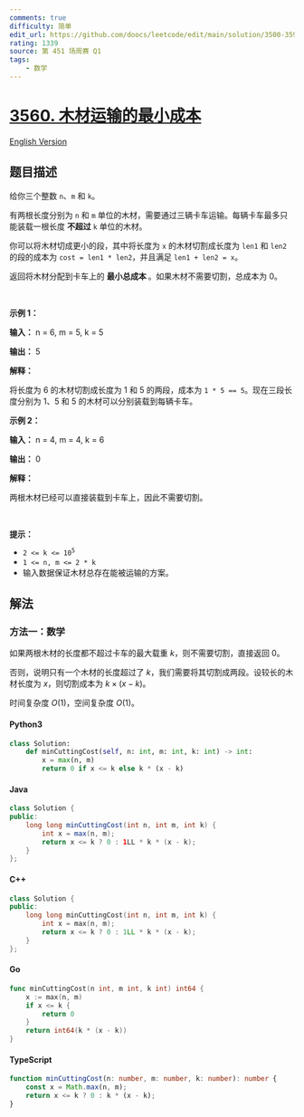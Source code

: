 ```yaml
---
comments: true
difficulty: 简单
edit_url: https://github.com/doocs/leetcode/edit/main/solution/3500-3599/3560.Find%20Minimum%20Log%20Transportation%20Cost/README.md
rating: 1339
source: 第 451 场周赛 Q1
tags:
    - 数学
---
```


<!-- problem:start -->

# [3560. 木材运输的最小成本](https://leetcode.cn/problems/find-minimum-log-transportation-cost)

[English Version](/solution/3500-3599/3560.Find%20Minimum%20Log%20Transportation%20Cost/README_EN.md)

## 题目描述

<!-- description:start -->

<p>给你三个整数 <code>n</code>、<code>m</code> 和 <code>k</code>。</p>

<p>有两根长度分别为 <code>n</code> 和 <code>m</code> 单位的木材，需要通过三辆卡车运输。每辆卡车最多只能装载一根长度&nbsp;<strong>不超过</strong> <code>k</code> 单位的木材。</p>

<p>你可以将木材切成更小的段，其中将长度为 <code>x</code> 的木材切割成长度为 <code>len1</code> 和 <code>len2</code> 的段的成本为 <code>cost = len1 * len2</code>，并且满足 <code>len1 + len2 = x</code>。</p>

<p>返回将木材分配到卡车上的&nbsp;<strong>最小总成本&nbsp;</strong>。如果木材不需要切割，总成本为 0。</p>

<p>&nbsp;</p>

<p><strong class="example">示例 1：</strong></p>

<div class="example-block">
<p><strong>输入：</strong> <span class="example-io">n = 6, m = 5, k = 5</span></p>

<p><strong>输出：</strong> <span class="example-io">5</span></p>

<p><strong>解释：</strong></p>

<p>将长度为 6 的木材切割成长度为 1 和 5 的两段，成本为 <code>1 * 5 == 5</code>。现在三段长度分别为 1、5 和 5 的木材可以分别装载到每辆卡车。</p>
</div>

<p><strong class="example">示例 2：</strong></p>

<div class="example-block">
<p><strong>输入：</strong> <span class="example-io">n = 4, m = 4, k = 6</span></p>

<p><strong>输出：</strong> <span class="example-io">0</span></p>

<p><strong>解释：</strong></p>

<p>两根木材已经可以直接装载到卡车上，因此不需要切割。</p>
</div>

<p>&nbsp;</p>

<p><strong>提示：</strong></p>

<ul>
	<li><code>2 &lt;= k &lt;= 10<sup>5</sup></code></li>
	<li><code>1 &lt;= n, m &lt;= 2 * k</code></li>
	<li>输入数据保证木材总存在能被运输的方案。</li>
</ul>

<!-- description:end -->

## 解法

<!-- solution:start -->

### 方法一：数学

如果两根木材的长度都不超过卡车的最大载重 $k$，则不需要切割，直接返回 $0$。

否则，说明只有一个木材的长度超过了 $k$，我们需要将其切割成两段。设较长的木材长度为 $x$，则切割成本为 $k \times (x - k)$。

时间复杂度 $O(1)$，空间复杂度 $O(1)$。

<!-- tabs:start -->

#### Python3

```python
class Solution:
    def minCuttingCost(self, n: int, m: int, k: int) -> int:
        x = max(n, m)
        return 0 if x <= k else k * (x - k)
```

#### Java

```java
class Solution {
public:
    long long minCuttingCost(int n, int m, int k) {
        int x = max(n, m);
        return x <= k ? 0 : 1LL * k * (x - k);
    }
};
```

#### C++

```cpp
class Solution {
public:
    long long minCuttingCost(int n, int m, int k) {
        int x = max(n, m);
        return x <= k ? 0 : 1LL * k * (x - k);
    }
};
```

#### Go

```go
func minCuttingCost(n int, m int, k int) int64 {
	x := max(n, m)
	if x <= k {
		return 0
	}
	return int64(k * (x - k))
}
```

#### TypeScript

```ts
function minCuttingCost(n: number, m: number, k: number): number {
    const x = Math.max(n, m);
    return x <= k ? 0 : k * (x - k);
}
```

<!-- tabs:end -->

<!-- solution:end -->

<!-- problem:end -->
